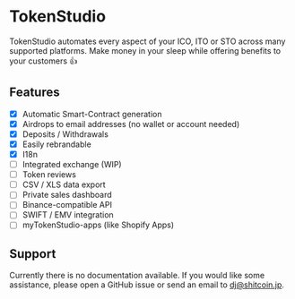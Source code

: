 # TokenStudio

TokenStudio automates every aspect of your ICO, ITO or STO across many supported platforms. Make money in your sleep while offering benefits to your customers 👍

## Features

* [x] Automatic Smart-Contract generation
* [x] Airdrops to email addresses (no wallet or account needed)
* [x] Deposits / Withdrawals
* [x] Easily rebrandable
* [x] I18n
* [ ] Integrated exchange (WIP)
* [ ] Token reviews
* [ ] CSV / XLS data export
* [ ] Private sales dashboard
* [ ] Binance-compatible API
* [ ] SWIFT / EMV integration
* [ ] myTokenStudio-apps (like Shopify Apps)

## Support

Currently there is no documentation available. If you would like some assistance, please open a GitHub issue or send an email to dj@shitcoin.jp.
